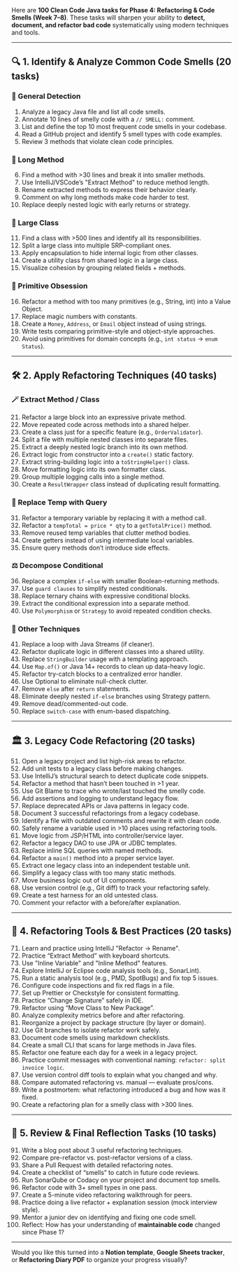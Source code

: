 Here are **100 Clean Code Java tasks for Phase 4: Refactoring & Code Smells (Week 7–8)**. These tasks will sharpen your ability to **detect, document, and refactor bad code** systematically using modern techniques and tools.

---

## 🔍 1. Identify & Analyze Common Code Smells (20 tasks)

### 🔬 General Detection

1. Analyze a legacy Java file and list all code smells.
2. Annotate 10 lines of smelly code with a `// SMELL:` comment.
3. List and define the top 10 most frequent code smells in your codebase.
4. Read a GitHub project and identify 5 smell types with code examples.
5. Review 3 methods that violate clean code principles.

### 🧱 Long Method

6. Find a method with >30 lines and break it into smaller methods.
7. Use IntelliJ/VSCode’s "Extract Method" to reduce method length.
8. Rename extracted methods to express their behavior clearly.
9. Comment on why long methods make code harder to test.
10. Replace deeply nested logic with early returns or strategy.

### 🏢 Large Class

11. Find a class with >500 lines and identify all its responsibilities.
12. Split a large class into multiple SRP-compliant ones.
13. Apply encapsulation to hide internal logic from other classes.
14. Create a utility class from shared logic in a large class.
15. Visualize cohesion by grouping related fields + methods.

### 🧮 Primitive Obsession

16. Refactor a method with too many primitives (e.g., String, int) into a Value Object.
17. Replace magic numbers with constants.
18. Create a `Money`, `Address`, or `Email` object instead of using strings.
19. Write tests comparing primitive-style and object-style approaches.
20. Avoid using primitives for domain concepts (e.g., `int status` → `enum Status`).

---

## 🛠 2. Apply Refactoring Techniques (40 tasks)

### 🪄 Extract Method / Class

21. Refactor a large block into an expressive private method.
22. Move repeated code across methods into a shared helper.
23. Create a class just for a specific feature (e.g., `OrderValidator`).
24. Split a file with multiple nested classes into separate files.
25. Extract a deeply nested logic branch into its own method.
26. Extract logic from constructor into a `create()` static factory.
27. Extract string-building logic into a `toStringHelper()` class.
28. Move formatting logic into its own formatter class.
29. Group multiple logging calls into a single method.
30. Create a `ResultWrapper` class instead of duplicating result formatting.

### 🧼 Replace Temp with Query

31. Refactor a temporary variable by replacing it with a method call.
32. Refactor a `tempTotal = price * qty` to a `getTotalPrice()` method.
33. Remove reused temp variables that clutter method bodies.
34. Create getters instead of using intermediate local variables.
35. Ensure query methods don’t introduce side effects.

### ⚖ Decompose Conditional

36. Replace a complex `if-else` with smaller Boolean-returning methods.
37. Use `guard clauses` to simplify nested conditionals.
38. Replace ternary chains with expressive conditional blocks.
39. Extract the conditional expression into a separate method.
40. Use `Polymorphism` or `Strategy` to avoid repeated condition checks.

### 🧼 Other Techniques

41. Replace a loop with Java Streams (if cleaner).
42. Refactor duplicate logic in different classes into a shared utility.
43. Replace `StringBuilder` usage with a templating approach.
44. Use `Map.of()` or Java 14+ records to clean up data-heavy logic.
45. Refactor try-catch blocks to a centralized error handler.
46. Use Optional to eliminate null-check clutter.
47. Remove `else` after `return` statements.
48. Eliminate deeply nested `if-else` branches using Strategy pattern.
49. Remove dead/commented-out code.
50. Replace `switch-case` with enum-based dispatching.

---

## 🏛 3. Legacy Code Refactoring (20 tasks)

51. Open a legacy project and list high-risk areas to refactor.
52. Add unit tests to a legacy class before making changes.
53. Use IntelliJ’s structural search to detect duplicate code snippets.
54. Refactor a method that hasn’t been touched in >1 year.
55. Use Git Blame to trace who wrote/last touched the smelly code.
56. Add assertions and logging to understand legacy flow.
57. Replace deprecated APIs or Java patterns in legacy code.
58. Document 3 successful refactorings from a legacy codebase.
59. Identify a file with outdated comments and rewrite it with clean code.
60. Safely rename a variable used in >10 places using refactoring tools.
61. Move logic from JSP/HTML into controller/service layer.
62. Refactor a legacy DAO to use JPA or JDBC templates.
63. Replace inline SQL queries with named methods.
64. Refactor a `main()` method into a proper service layer.
65. Extract one legacy class into an independent testable unit.
66. Simplify a legacy class with too many static methods.
67. Move business logic out of UI components.
68. Use version control (e.g., Git diff) to track your refactoring safely.
69. Create a test harness for an old untested class.
70. Comment your refactor with a before/after explanation.

---

## 📐 4. Refactoring Tools & Best Practices (20 tasks)

71. Learn and practice using IntelliJ "Refactor → Rename".
72. Practice “Extract Method” with keyboard shortcuts.
73. Use "Inline Variable" and "Inline Method" features.
74. Explore IntelliJ or Eclipse code analysis tools (e.g., SonarLint).
75. Run a static analysis tool (e.g., PMD, SpotBugs) and fix top 5 issues.
76. Configure code inspections and fix red flags in a file.
77. Set up Prettier or Checkstyle for consistent formatting.
78. Practice “Change Signature” safely in IDE.
79. Refactor using “Move Class to New Package”.
80. Analyze complexity metrics before and after refactoring.
81. Reorganize a project by package structure (by layer or domain).
82. Use Git branches to isolate refactor work safely.
83. Document code smells using markdown checklists.
84. Create a small CLI that scans for large methods in Java files.
85. Refactor one feature each day for a week in a legacy project.
86. Practice commit messages with conventional naming: `refactor: split invoice logic`.
87. Use version control diff tools to explain what you changed and why.
88. Compare automated refactoring vs. manual — evaluate pros/cons.
89. Write a postmortem: what refactoring introduced a bug and how was it fixed.
90. Create a refactoring plan for a smelly class with >300 lines.

---

## 🧠 5. Review & Final Reflection Tasks (10 tasks)

91. Write a blog post about 3 useful refactoring techniques.
92. Compare pre-refactor vs. post-refactor versions of a class.
93. Share a Pull Request with detailed refactoring notes.
94. Create a checklist of “smells” to catch in future code reviews.
95. Run SonarQube or Codacy on your project and document top smells.
96. Refactor code with 3+ smell types in one pass.
97. Create a 5-minute video refactoring walkthrough for peers.
98. Practice doing a live refactor + explanation session (mock interview style).
99. Mentor a junior dev on identifying and fixing one code smell.
100. Reflect: How has your understanding of **maintainable code** changed since Phase 1?

---

Would you like this turned into a **Notion template**, **Google Sheets tracker**, or **Refactoring Diary PDF** to organize your progress visually?
